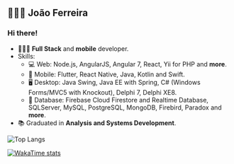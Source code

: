 
## 👨🏽‍💻 João Ferreira

### Hi there! 

- 👨🏽‍💻 **Full Stack** and **mobile** developer.
- Skills:
  - 💻 Web: Node.js, AngularJS, Angular 7, React, Yii for PHP and **more**.
  - 📱 Mobile: Flutter, React Native, Java, Kotlin and Swift.
  - 🖥️ Desktop: Java Swing, Java EE with Spring, C# (Windows Forms/MVC5 with Knockout), Delphi 7, Delphi XE8.
  - 💾 Database: Firebase Cloud Firestore and Realtime Database, SQLServer, MySQL, PostgreSQL, MongoDB, Firebird, Paradox and **more**.
- :books: Graduated in **Analysis and Systems Development**.

![Top Langs](https://github-readme-stats.vercel.app/api/top-langs/?username=joaosf&layout=compact&theme=dark)

[![WakaTime stats](https://github-readme-stats.vercel.app/api/wakatime?username=joaosf)](https://github.com/anuraghazra/github-readme-stats)
